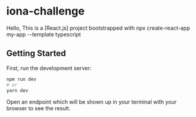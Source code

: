 # iona-challenge

Hello, This is a [React.js] project bootstrapped with npx create-react-app my-app --template typescript

## Getting Started

First, run the development server:

```bash
npm run dev
# or
yarn dev
```

Open an endpoint which will be shown up in your terminal with your browser to see the result.
